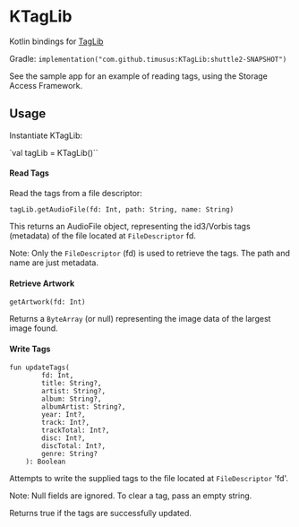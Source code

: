 # KTagLib

Kotlin bindings for [TagLib](https://github.com/taglib/taglib)

Gradle:
`implementation("com.github.timusus:KTagLib:shuttle2-SNAPSHOT")`

See the sample app for an example of reading tags, using the Storage Access Framework.


## Usage ##

Instantiate KTagLib:

`val tagLib = KTagLib()``

#### Read Tags ####

Read the tags from a file descriptor:

`tagLib.getAudioFile(fd: Int, path: String, name: String)`

This returns an AudioFile object, representing the id3/Vorbis tags (metadata) of the file located at `FileDescriptor` fd.

Note: Only the `FileDescriptor` (fd) is used to retrieve the tags. The path and name are just metadata.


#### Retrieve Artwork ####

`getArtwork(fd: Int)`

Returns a `ByteArray` (or null) representing the image data of the largest image found.


#### Write Tags ####

    fun updateTags(
            fd: Int,
            title: String?,
            artist: String?,
            album: String?,
            albumArtist: String?,
            year: Int?,
            track: Int?,
            trackTotal: Int?,
            disc: Int?,
            discTotal: Int?,
            genre: String?
        ): Boolean

Attempts to write the supplied tags to the file located at `FileDescriptor` 'fd'.

Note: Null fields are ignored. To clear a tag, pass an empty string.

Returns true if the tags are successfully updated.
